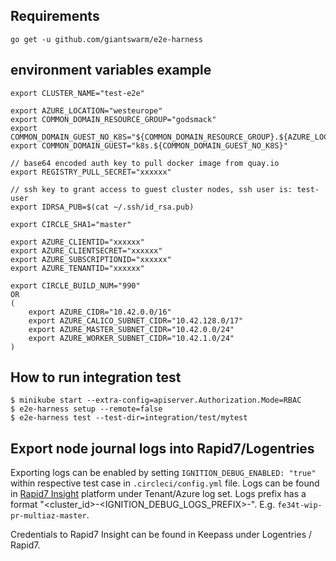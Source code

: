 ## Requirements

```
go get -u github.com/giantswarm/e2e-harness
```

## environment variables example
```
export CLUSTER_NAME="test-e2e"

export AZURE_LOCATION="westeurope"
export COMMON_DOMAIN_RESOURCE_GROUP="godsmack"
export COMMON_DOMAIN_GUEST_NO_K8S="${COMMON_DOMAIN_RESOURCE_GROUP}.${AZURE_LOCATION}.azure.gigantic.io"
export COMMON_DOMAIN_GUEST="k8s.${COMMON_DOMAIN_GUEST_NO_K8S}"

// base64 encoded auth key to pull docker image from quay.io
export REGISTRY_PULL_SECRET="xxxxxx"

// ssh key to grant access to guest cluster nodes, ssh user is: test-user
export IDRSA_PUB=$(cat ~/.ssh/id_rsa.pub)

export CIRCLE_SHA1="master"

export AZURE_CLIENTID="xxxxxx"
export AZURE_CLIENTSECRET="xxxxxx"
export AZURE_SUBSCRIPTIONID="xxxxxx"
export AZURE_TENANTID="xxxxxx"

export CIRCLE_BUILD_NUM="990"
OR
(
	export AZURE_CIDR="10.42.0.0/16"
	export AZURE_CALICO_SUBNET_CIDR="10.42.128.0/17"
	export AZURE_MASTER_SUBNET_CIDR="10.42.0.0/24"
	export AZURE_WORKER_SUBNET_CIDR="10.42.1.0/24"
)

```

## How to run integration test

```
$ minikube start --extra-config=apiserver.Authorization.Mode=RBAC
$ e2e-harness setup --remote=false
$ e2e-harness test --test-dir=integration/test/mytest
```

## Export node journal logs into Rapid7/Logentries

Exporting logs can be enabled by setting `IGNITION_DEBUG_ENABLED: "true"` within respective test case in `.circleci/config.yml` file.
Logs can be found in [Rapid7 Insight](https://insight.rapid7.com/) platform under Tenant/Azure log set.
Logs prefix has a format "<cluster_id>-<IGNITION_DEBUG_LOGS_PREFIX>-<noderole>". E.g. `fe34t-wip-pr-multiaz-master`.

Credentials to Rapid7 Insight can be found in Keepass under Logentries / Rapid7.

